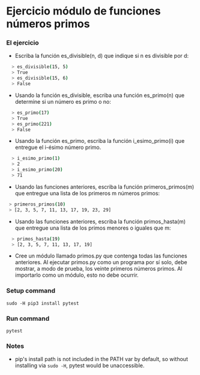 # Ejercicio módulo de funciones números primos
### El ejercicio
- Escriba la función es_divisible(n, d) que indique si n es divisible por d:
```sh
  > es_divisible(15, 5)
  > True
  > es_divisible(15, 6)
  > False
```

- Usando la función es_divisible, escriba una función es_primo(n) que determine si un número es primo o no:
```sh
  > es_primo(17)
  > True
  > es_primo(221)
  > False
```

- Usando la función es_primo, escriba la función i_esimo_primo(i) que entregue el i-ésimo número primo.
```sh
  > i_esimo_primo(1)
  > 2
  > i_esimo_primo(20)
  > 71
 ```

- Usando las funciones anteriores, escriba la función primeros_primos(m) que entregue una lista de los primeros m números primos:
 ```sh
  > primeros_primos(10)
  > [2, 3, 5, 7, 11, 13, 17, 19, 23, 29]
 ```

- Usando las funciones anteriores, escriba la función primos_hasta(m) que entregue una lista de los primos menores o iguales que m:
```sh
  > primos_hasta(19)
  > [2, 3, 5, 7, 11, 13, 17, 19]
```

- Cree un módulo llamado primos.py que contenga todas las funciones anteriores. Al ejecutar primos.py como un programa por sí solo, debe mostrar, a modo de prueba, los veinte primeros números primos. Al importarlo como un módulo, esto no debe ocurrir.


### Setup command
`sudo -H pip3 install pytest`

### Run command
`pytest`

### Notes
- pip's install path is not included in the PATH var by default, so without installing via `sudo -H`, pytest would be unaccessible.
